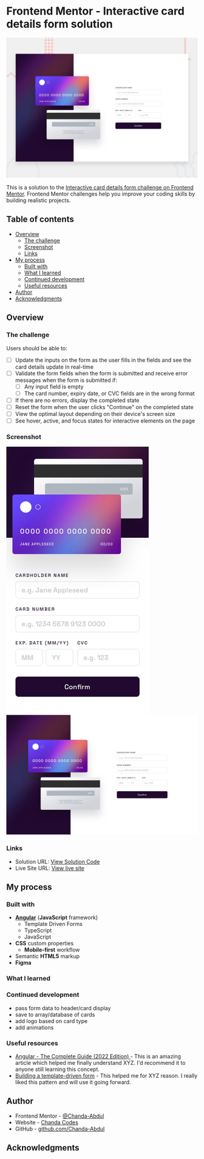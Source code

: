 # Frontend Mentor - Interactive card details form solution
![Design preview for the Interactive card details form coding challenge](./src/assets/design/desktop-preview.jpg)

This is a solution to the [Interactive card details form challenge on Frontend Mentor](https://www.frontendmentor.io/challenges/interactive-card-details-form-XpS8cKZDWw). Frontend Mentor challenges help you improve your coding skills by building realistic projects. 

## Table of contents

- [Overview](#overview)
  - [The challenge](#the-challenge)
  - [Screenshot](#screenshot)
  - [Links](#links)
- [My process](#my-process)
  - [Built with](#built-with)
  - [What I learned](#what-i-learned)
  - [Continued development](#continued-development)
  - [Useful resources](#useful-resources)
- [Author](#author)
- [Acknowledgments](#acknowledgments)
## Overview

### The challenge

Users should be able to:

- [ ] Update the inputs on the form as the user fills in the fields and see the card details update in real-time
- [ ] Validate the form fields when the form is submitted and receive error messages when the form is submitted if:
  - [ ] Any input field is empty
  - [ ] The card number, expiry date, or CVC fields are in the wrong format
- [ ] If there are no errors, display the completed state
- [ ] Reset the form when the user clicks "Continue" on the completed state
- [ ] View the optimal layout depending on their device's screen size
- [ ] See hover, active, and focus states for interactive elements on the page

### Screenshot

![](./src/assets/design/mobile-design.jpg)
![](./src/assets/design/desktop-design.jpg)



### Links

- Solution URL: [View Solution Code](https://github.com/Chanda-Abdul/Angular-Interactive-Card-Details-Form-Frontend-Mentor)
- Live Site URL: [View live site](#)

## My process

### Built with

- <b>[Angular](https://angular.io/)</b> (<b>JavaScript</b> framework)
  - Template Driven Forms
  - TypeScript
  - JavaScript
- <b>CSS</b> custom properties
  - <b>Mobile-first</b> workflow
- Semantic <b>HTML5</b> markup
- <b>Figma</b>

### What I learned

<!-- Use this section to recap over some of your major learnings while working through this project. Writing these out and providing code samples of areas you want to highlight is a great way to reinforce your own knowledge.

To see how you can add code snippets, see below:

```html
<h1>Some HTML code I'm proud of</h1>
```
```css
.proud-of-this-css {
  color: papayawhip;
}
```
```js
const proudOfThisFunc = () => {
  console.log('🎉')
}
```

If you want more help with writing markdown, we'd recommend checking out [The Markdown Guide](https://www.markdownguide.org/) to learn more. -->

### Continued development

<!-- Use this section to outline areas that you want to continue focusing on in future projects. These could be concepts you're still not completely comfortable with or techniques you found useful that you want to refine and perfect. -->
- pass form data to header/card display
- save to array/database of cards
- add logo based on card type
- add animations

### Useful resources


- [Angular - The Complete Guide (2022 Edition)
](https://www.udemy.com/course/the-complete-guide-to-angular-2/l) - This is an amazing article which helped me finally understand XYZ. I'd recommend it to anyone still learning this concept.
- [Building a template-driven form](https://angular.io/guide/forms) - This helped me for XYZ reason. I really liked this pattern and will use it going forward.

## Author

- Frontend Mentor - [@Chanda-Abdul](https://www.frontendmentor.io/profile/Chanda-Abdul)
- Website - [Chanda Codes](https://chandacodes.com/)
- GitHub - [github.com/Chanda-Abdul](https://github.com/Chanda-Abdul)
 ## Acknowledgments
<!--
This is where you can give a hat tip to anyone who helped you out on this project. Perhaps you worked in a team or got some inspiration from someone else's solution. This is the perfect place to give them some credit. -->


